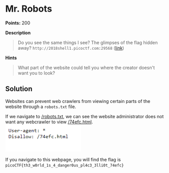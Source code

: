 # Mr. Robots

**Points:** 200

**Description**
> Do you see the same things I see? The glimpses of the flag hidden away? `http://2018shell1.picoctf.com:29568` ([link](http://2018shell1.picoctf.com:29568))

**Hints**
> What part of the website could tell you where the creator doesn't want you to look?

## Solution

Websites can prevent web crawlers from viewing certain parts of the website through a `robots.txt` file. 

If we navigate to [/robots.txt](http://2018shell1.picoctf.com:29568/robots.txt), we can see the website administrator does not want any webcrawler to view [/74efc.html](http://2018shell1.picoctf.com:29568/74efc.html).
![robots](images/robots.PNG)

If you navigate to this webpage, you will find the flag is `picoCTF{th3_w0rld_1s_4_danger0us_pl4c3_3lli0t_74efc}`
